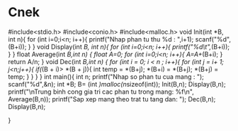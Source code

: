 # Cnek
#include<stdio.h>
#include<conio.h>
#include<malloc.h>
 	void Init(int *B, int n){
 		for (int i=0;i<n; i++){
 			printf("Nhap phan tu thu %d : ",i+1);
 			scanf("%d",(B+i));
		}
	}
	void Display(int *B, int n){
 		for (int i=0;i<n; i++){
 			printf("%d\t",*(B+i));	
		}
	}
 	float Average(int *B,int n) {
 		float A=0;
		for (int i=0;i<n; i++){
 			A=A+*(B+i);
 		}
 		return A/n;
	}
	void Dec(int *B,int n) {
		for (int i = 0; i < n ; i++){
			for (int j = i+ 1; j<n;j++){
				if(*(B + i)> *(B + j)){
					int temp = *(B+j);
					*(B+i) = *(B+j);
					*(B+j) = temp;
				}
			}
		}
	}
 int main(){
 	int n;
 	printf("Nhap so phan tu cua mang : ");
 	scanf("%d",&n);
 	int *B;
 	B= (int *)malloc(n*sizeof(int));
 	Init(B,n);
 	Display(B,n);
 	printf("\nTrung binh cong gia tri cac phan tu trong mang: %f\n", Average(B,n));
 	printf("Sap xep mang theo trat tu tang dan: ");
 	Dec(B,n);
	Display(B,n);
	
}
